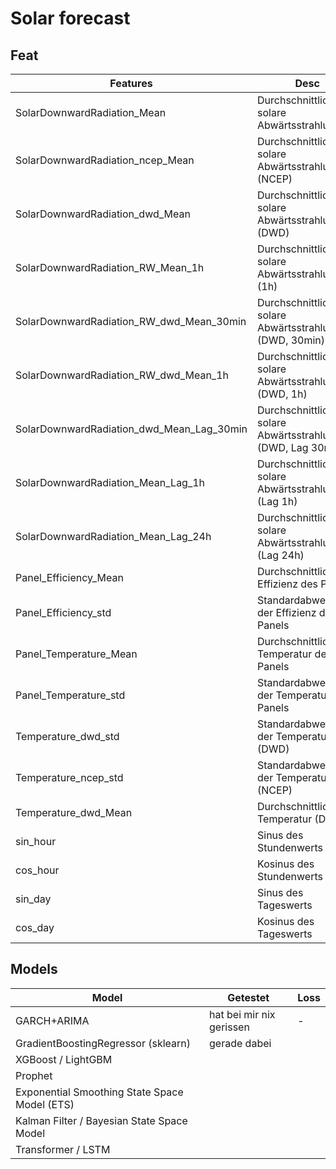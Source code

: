 # Solar forecast

## Feat

| Features                                    | Desc                              | Range  |
|--------------------------------------------|-------------------------------------------|---------------|
| SolarDownwardRadiation_Mean                | Durchschnittliche solare Abwärtsstrahlung | [0, ∞)        |
| SolarDownwardRadiation_ncep_Mean           | Durchschnittliche solare Abwärtsstrahlung (NCEP) | [0, ∞)        |
| SolarDownwardRadiation_dwd_Mean            | Durchschnittliche solare Abwärtsstrahlung (DWD) | [0, ∞)        |
| SolarDownwardRadiation_RW_Mean_1h          | Durchschnittliche solare Abwärtsstrahlung (1h) | [0, ∞)        |
| SolarDownwardRadiation_RW_dwd_Mean_30min   | Durchschnittliche solare Abwärtsstrahlung (DWD, 30min) | [0, ∞)        |
| SolarDownwardRadiation_RW_dwd_Mean_1h      | Durchschnittliche solare Abwärtsstrahlung (DWD, 1h) | [0, ∞)        |
| SolarDownwardRadiation_dwd_Mean_Lag_30min  | Durchschnittliche solare Abwärtsstrahlung (DWD, Lag 30min) | [0, ∞)        |
| SolarDownwardRadiation_Mean_Lag_1h         | Durchschnittliche solare Abwärtsstrahlung (Lag 1h) | [0, ∞)        |
| SolarDownwardRadiation_Mean_Lag_24h        | Durchschnittliche solare Abwärtsstrahlung (Lag 24h) | [0, ∞)        |
| Panel_Efficiency_Mean                      | Durchschnittliche Effizienz des Panels     | [0, 1]        |
| Panel_Efficiency_std                       | Standardabweichung der Effizienz des Panels | [0, 1]        |
| Panel_Temperature_Mean                     | Durchschnittliche Temperatur des Panels    | [-∞, ∞)       |
| Panel_Temperature_std                      | Standardabweichung der Temperatur des Panels | [0, ∞)        |
| Temperature_dwd_std                        | Standardabweichung der Temperatur (DWD)    | [0, ∞)        |
| Temperature_ncep_std                       | Standardabweichung der Temperatur (NCEP)   | [0, ∞)        |
| Temperature_dwd_Mean                       | Durchschnittliche Temperatur (DWD)         | [-∞, ∞)       |
| sin_hour                                   | Sinus des Stundenwerts                     | [-1, 1]       |
| cos_hour                                   | Kosinus des Stundenwerts                   | [-1, 1]       |
| sin_day                                    | Sinus des Tageswerts                       | [-1, 1]       |
| cos_day                                    | Kosinus des Tageswerts                     | [-1, 1]       |

## Models

| Model                                      | Getestet | Loss |
|---------------------------------------------|----------|------|
| GARCH+ARIMA                                 |hat bei mir nix gerissen|   -   |
| GradientBoostingRegressor (sklearn)         | gerade dabei|       |
| XGBoost / LightGBM                          |          |      |
| Prophet                                     |          |      |
| Exponential Smoothing State Space Model (ETS)|          |      |
| Kalman Filter / Bayesian State Space Model  |          |      |
| Transformer / LSTM                          |          |      |